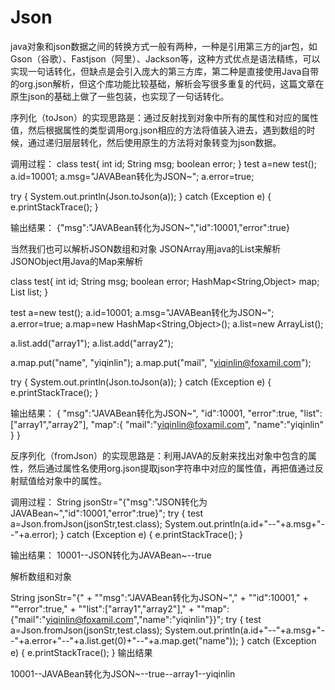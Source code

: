 # Json
java对象和json数据之间的转换方式一般有两种，一种是引用第三方的jar包，如Gson（谷歌）、Fastjson（阿里）、Jackson等，这种方式优点是语法精练，可以实现一句话转化，但缺点是会引入庞大的第三方库，第二种是直接使用Java自带的org.json解析，但这个库功能比较基础，解析会写很多重复的代码，这篇文章在原生json的基础上做了一些包装，也实现了一句话转化。

序列化（toJson）的实现思路是：通过反射找到对象中所有的属性和对应的属性值，然后根据属性的类型调用org.json相应的方法将值装入进去，遇到数组的时候，通过递归层层转化，然后使用原生的方法将对象转变为json数据。

调用过程：
class test{
    int id;
    String msg;
    boolean error;
}
test a=new test();
a.id=10001;
a.msg="JAVABean转化为JSON~";
a.error=true;

try {
    System.out.println(Json.toJson(a));
} catch (Exception e) {
    e.printStackTrace();
}

输出结果：
{"msg":"JAVABean转化为JSON~","id":10001,"error":true}


当然我们也可以解析JSON数组和对象
JSONArray用java的List来解析
JSONObject用Java的Map来解析

class test{
	int id;
	String msg;
	boolean error;
	HashMap<String,Object> map;
	List<Object> list;
}

test a=new test();
a.id=10001;
a.msg="JAVABean转化为JSON~";
a.error=true;
a.map=new HashMap<String,Object>();
a.list=new ArrayList<Object>();

a.list.add("array1");
a.list.add("array2");

a.map.put("name", "yiqinlin");
a.map.put("mail", "yiqinlin@foxamil.com");

try {
    System.out.println(Json.toJson(a));
} catch (Exception e) {
    e.printStackTrace();
}

输出结果：
{
    "msg":"JAVABean转化为JSON~",
    "id":10001,
    "error":true,
    "list":["array1","array2"],
    "map":{
    "mail":"yiqinlin@foxamil.com",
    "name":"yiqinlin"
    }
}

反序列化（fromJson）的实现思路是：利用JAVA的反射来找出对象中包含的属性，然后通过属性名使用org.json提取json字符串中对应的属性值，再把值通过反射赋值给对象中的属性。

调用过程：
String jsonStr="{\"msg\":\"JSON转化为JAVABean~\",\"id\":10001,\"error\":true}";
try {
    test a=Json.fromJson(jsonStr,test.class);
    System.out.println(a.id+"--"+a.msg+"--"+a.error);
} catch (Exception e) {
    e.printStackTrace();
}

输出结果：
10001--JSON转化为JAVABean~--true

解析数组和对象

String jsonStr="{"
	+ "\"msg\":\"JAVABean转化为JSON~\","
	+ "\"id\":10001,"
	+ "\"error\":true,"
	+ "\"list\":[\"array1\",\"array2\"],"
	+ "\"map\":{\"mail\":\"yiqinlin@foxamil.com\",\"name\":\"yiqinlin\"}}";
try {
    test a=Json.fromJson(jsonStr,test.class);
    System.out.println(a.id+"--"+a.msg+"--"+a.error+"--"+a.list.get(0)+"--"+a.map.get("name"));
} catch (Exception e) {
    e.printStackTrace();
}
输出结果

10001--JAVABean转化为JSON~--true--array1--yiqinlin
